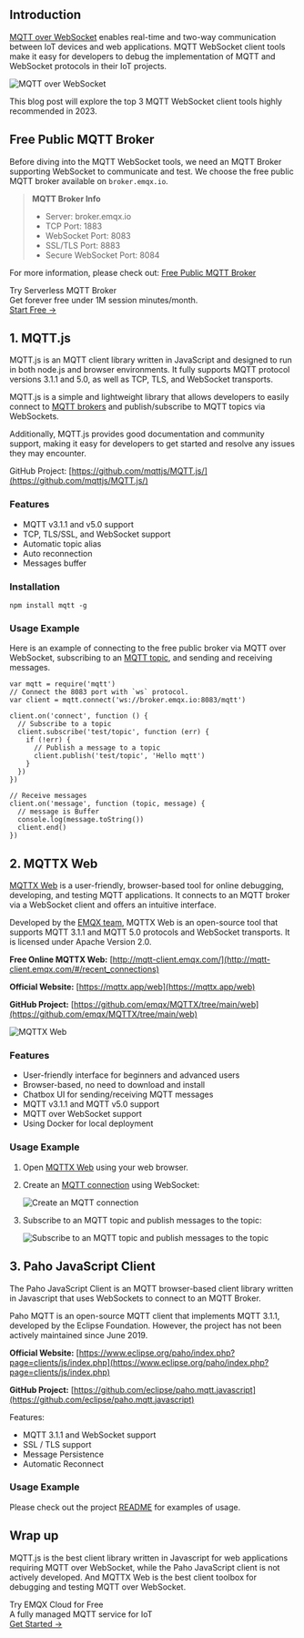 ## Introduction

[MQTT over WebSocket](https://www.emqx.com/en/blog/connect-to-mqtt-broker-with-websocket) enables real-time and two-way communication between IoT devices and web applications. MQTT WebSocket client tools make it easy for developers to debug the implementation of MQTT and WebSocket protocols in their IoT projects. 

![MQTT over WebSocket](https://assets.emqx.com/images/772cccbb5a614e866fe2307691bec38f.png)

This blog post will explore the top 3 MQTT WebSocket client tools highly recommended in 2023.

## Free Public MQTT Broker

Before diving into the MQTT WebSocket tools, we need an MQTT Broker supporting WebSocket to communicate and test. We choose the free public MQTT broker available on `broker.emqx.io`.

>**MQTT Broker Info**
>
>- Server: broker.emqx.io
>- TCP Port: 1883
>- WebSocket Port: 8083
>- SSL/TLS Port: 8883
>- Secure WebSocket  Port: 8084

For more information, please check out: [Free Public MQTT Broker](https://www.emqx.com/en/mqtt/public-mqtt5-broker)

<section class="promotion">
    <div>
        Try Serverless MQTT Broker
        <div class="is-size-14 is-text-normal has-text-weight-normal">Get forever free under 1M session minutes/month.</div>
    </div>
    <a href="https://accounts.emqx.com/signup?continue=https://cloud-intl.emqx.com/console/deployments/0?oper=new" class="button is-gradient px-5">Start Free →</a>
</section>

## 1. MQTT.js

MQTT.js is an MQTT client library written in JavaScript and designed to run in both node.js and browser environments. It fully supports MQTT protocol versions 3.1.1 and 5.0, as well as TCP, TLS, and WebSocket transports.

MQTT.js is a simple and lightweight library that allows developers to easily connect to [MQTT brokers](https://www.emqx.com/en/blog/the-ultimate-guide-to-mqtt-broker-comparison) and publish/subscribe to MQTT topics via WebSockets.

Additionally, MQTT.js provides good documentation and community support, making it easy for developers to get started and resolve any issues they may encounter.

GitHub Project: [https://github.com/mqttjs/MQTT.js/](https://github.com/mqttjs/MQTT.js/) 

### Features

- MQTT v3.1.1 and v5.0 support
- TCP, TLS/SSL, and WebSocket support
- Automatic topic alias
- Auto reconnection
- Messages buffer

### Installation

```
npm install mqtt -g
```

### Usage Example

Here is an example of connecting to the free public broker via MQTT over WebSocket, subscribing to an [MQTT topic](https://www.emqx.com/en/blog/advanced-features-of-mqtt-topics), and sending and receiving messages.

```
var mqtt = require('mqtt')
// Connect the 8083 port with `ws` protocol.
var client = mqtt.connect('ws://broker.emqx.io:8083/mqtt')

client.on('connect', function () {
  // Subscribe to a topic
  client.subscribe('test/topic', function (err) {
    if (!err) {
      // Publish a message to a topic
      client.publish('test/topic', 'Hello mqtt')
    }
  })
})

// Receive messages
client.on('message', function (topic, message) {
  // message is Buffer
  console.log(message.toString())
  client.end()
})
```

## 2. MQTTX Web

[MQTTX Web](https://mqttx.app/web) is a user-friendly, browser-based tool for online debugging, developing, and testing MQTT applications. It connects to an MQTT broker via a WebSocket client and offers an intuitive interface.

Developed by the [EMQX team](https://github.com/emqx), MQTTX Web is an open-source tool that supports MQTT 3.1.1 and MQTT 5.0 protocols and WebSocket transports. It is licensed under Apache Version 2.0.

**Free Online MQTTX Web:** [http://mqtt-client.emqx.com/](http://mqtt-client.emqx.com/#/recent_connections)

**Official Website:** [https://mqttx.app/web](https://mqttx.app/web) 

**GitHub Project:** [https://github.com/emqx/MQTTX/tree/main/web](https://github.com/emqx/MQTTX/tree/main/web) 

![MQTTX Web](https://assets.emqx.com/images/475a04d5d94250f41941d4c915649422.png)

### Features

- User-friendly interface for beginners and advanced users
- Browser-based, no need to download and install
- Chatbox UI for sending/receiving MQTT messages
- MQTT v3.1.1 and MQTT v5.0 support
- MQTT over WebSocket support
- Using Docker for local deployment

### Usage Example

1. Open [MQTTX Web](http://mqtt-client.emqx.com/) using your web browser.

2. Create an [MQTT connection](https://www.emqx.com/en/blog/how-to-set-parameters-when-establishing-an-mqtt-connection) using WebSocket:

   ![Create an MQTT connection](https://assets.emqx.com/images/d2ac378be20377c69c7387c77cd2cf93.png)

3. Subscribe to an MQTT topic and publish messages to the topic:

   ![Subscribe to an MQTT topic and publish messages to the topic](https://assets.emqx.com/images/d20101ab94108f835bcccb21ee2d1688.png)


## 3. Paho JavaScript Client

The Paho JavaScript Client is an MQTT browser-based client library written in Javascript that uses WebSockets to connect to an MQTT Broker.

Paho MQTT is an open-source MQTT client that implements MQTT 3.1.1, developed by the Eclipse Foundation. However, the project has not been actively maintained since June 2019.

**Official Website:** [https://www.eclipse.org/paho/index.php?page=clients/js/index.php](https://www.eclipse.org/paho/index.php?page=clients/js/index.php) 

**GitHub Project:** [https://github.com/eclipse/paho.mqtt.javascript](https://github.com/eclipse/paho.mqtt.javascript) 

Features:

- MQTT 3.1.1 and WebSocket support
- SSL / TLS support
- Message Persistence
- Automatic Reconnect

### Usage Example

Please check out the project [README](https://github.com/eclipse/paho.mqtt.javascript) for examples of usage.

## Wrap up

MQTT.js is the best client library written in Javascript for web applications requiring MQTT over WebSocket, while the Paho JavaScript client is not actively developed. And MQTTX Web is the best client toolbox for debugging and testing MQTT over WebSocket.



<section class="promotion">
    <div>
        Try EMQX Cloud for Free
        <div class="is-size-14 is-text-normal has-text-weight-normal">A fully managed MQTT service for IoT</div>
    </div>
    <a href="https://accounts.emqx.com/signup?continue=https://cloud-intl.emqx.com/console/deployments/0?oper=new" class="button is-gradient px-5">Get Started →</a>
</section>
